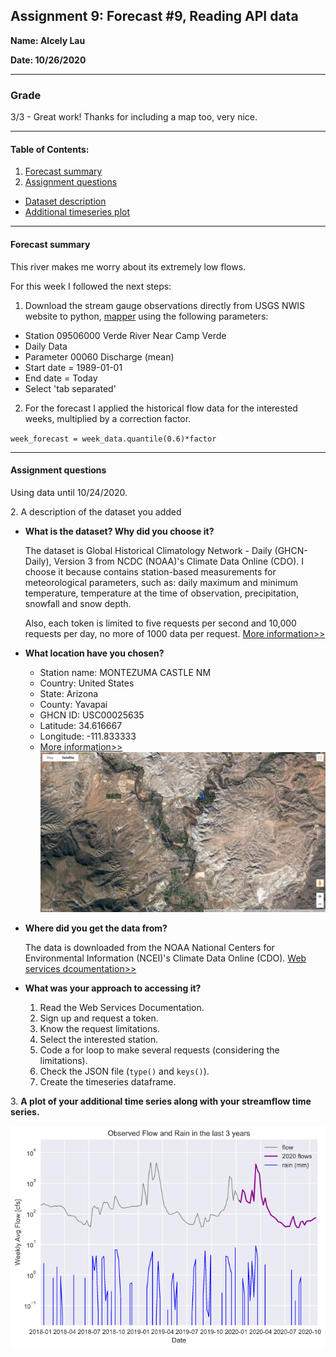 ## Assignment 9: Forecast #9, Reading API data
**Name: Alcely Lau**

**Date: 10/26/2020**
____
### Grade
3/3 - Great work! Thanks for including a map too, very nice. 
___
#### Table of Contents:
1. [ Forecast summary](#forecast)
1. [ Assignment questions](#assignment)
  - [ Dataset description](#q1)
  - [ Additional timeseries plot](#q2)
___
<a name="forecast"></a>
#### Forecast summary
This river makes me worry about its extremely low flows.

For this week I followed the next steps:

1. Download the stream gauge observations directly from USGS NWIS website to python, [mapper](https://maps.waterdata.usgs.gov/mapper/) using the following parameters:
  - Station  09506000 Verde River Near Camp Verde
  - Daily Data
  - Parameter 00060 Discharge (mean)
  - Start date = 1989-01-01
  - End date = Today
  - Select 'tab separated'


2.   For the forecast I applied the historical flow data for the interested weeks, multiplied by a correction factor.

  `week_forecast = week_data.quantile(0.6)*factor`

____
<a name="assignment"></a>
#### Assignment questions
Using data until 10/24/2020.

<a name="q1"></a>
2. A description of the dataset you added
  - **What is the dataset? Why did you choose it?**

    The dataset is Global Historical Climatology Network - Daily (GHCN-Daily), Version 3 from NCDC (NOAA)'s Climate Data Online (CDO). I choose it because contains station-based measurements for meteorological parameters, such as: daily maximum and minimum temperature, temperature at the time of observation, precipitation, snowfall and snow depth.

    Also, each token is limited to five requests per second and 10,000 requests per day, no more of 1000 data per request.
    [More information>>](https://www.ncei.noaa.gov/metadata/geoportal/rest/metadata/item/gov.noaa.ncdc:C00861/html)

  - **What location have you chosen?**
    - Station name: MONTEZUMA CASTLE NM
    - Country: United States
    - State: Arizona
    - County: Yavapai
    - GHCN ID: USC00025635
    - Latitude: 34.616667
    - Longitude: -111.833333
    - [More information>>](https://www.ncdc.noaa.gov/homr/#ncdcstnid=20001191&tab=MSHR)
    ![](assets/lau_HW9-b6e333d7.png)

  - **Where did you get the data from?**

    The data is downloaded from the NOAA National Centers for Environmental Information (NCEI)'s Climate Data Online (CDO). [Web services dcoumentation>>](https://www.ncdc.noaa.gov/cdo-web/webservices/v2#gettingStarted)

  - **What was your approach to accessing it?**

    1. Read the Web Services Documentation.
    2. Sign up and request a token.
    3. Know the request limitations.
    4. Select the interested station.
    5. Code a for loop to make several requests (considering the limitations).
    6. Check the JSON file (`type()` and `keys()`).
    7. Create the timeseries dataframe.


<a name="q2"></a>
3. **A plot of your additional time series along with your streamflow time series.**

  ![](assets/lau_HW9-66daa23d.png)
